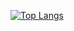 [![Top Langs](https://github-readme-stats.vercel.app/api/top-langs/?username=bukit1999)](https://github.com/anuraghazra/github-readme-stats)
